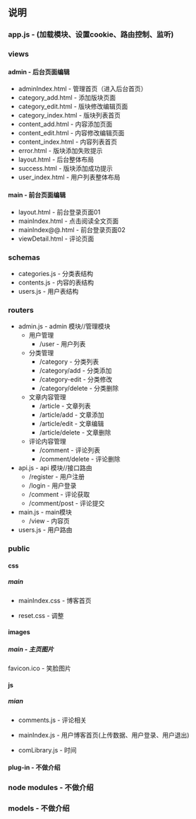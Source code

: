 ## 说明

### app.js - (加载模块、设置cookie、路由控制、监听)

### views

#### admin - 后台页面编辑

- adminIndex.html - 管理首页（进入后台首页）
- category_add.html - 添加版块页面
- category_edit.html - 版块修改编辑页面
- category_index.html - 版块列表首页
- content_add.html - 内容添加页面
- content_edit.html - 内容修改编辑页面
- content_index.html - 内容列表首页
- error.html - 版块添加失败提示
- layout.html - 后台整体布局
- success.html - 版块添加成功提示
- user_index.html - 用户列表整体布局

#### main - 前台页面编辑

- layout.html - 前台登录页面01
- mainIndex.html - 点击阅读全文页面
- mainlndex@@.html - 前台登录页面02
- viewDetail.html - 评论页面

### schemas

- categories.js - 分类表结构
- contents.js - 内容的表结构
- users.js - 用户表结构

### routers

- admin.js - admin 模块//管理模块
  - 用户管理
    - /user - 用户列表
  - 分类管理
    - /category - 分类列表
    - /category/add - 分类添加
    - /category-edit - 分类修改
    - /category/delete - 分类删除
  - 文章内容管理
    - /article - 文章列表
    - /article/add - 文章添加
    - /article/edit - 文章编辑
    - /article/delete - 文章删除
  - 评论内容管理
    - /comment - 评论列表
    - /comment/delete - 评论删除
- api.js - api 模块//接口路由
  - /register - 用户注册
  - /login - 用户登录
  - /comment - 评论获取
  - /comment/post - 评论提交
- main.js - main模块
  - /view - 内容页
- users.js - 用户路由

### public

#### css

##### main

- mainIndex.css - 博客首页



- reset.css - 调整

#### images

##### main - 主页图片

favicon.ico - 笑脸图片

#### js

##### mian

- comments.js - 评论相关
- mainIndex.js - 用户博客首页(上传数据、用户登录、用户退出)



- comLibrary.js - 时间

#### plug-in - 不做介绍

### node modules - 不做介绍

### models - 不做介绍





















































